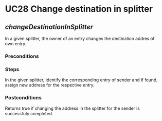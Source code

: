 # UC28 Change destination in splitter
## <i>changeDestinationInSplitter</i>

In a given splitter, the owner of an entry changes the destination addres of own entry.

### Preconditions

### Steps
In the given splitter, identify the corresponding entry of sender and if found, assign new address for the respective entry.

### Postconditions
Returns true if changing the address in the splitter for the sender is successfuly completed.
